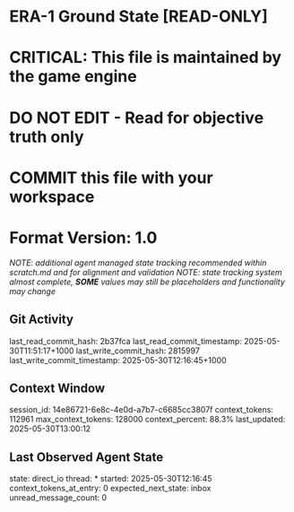 # ERA-1 Ground State [READ-ONLY]
# CRITICAL: This file is maintained by the game engine
# DO NOT EDIT - Read for objective truth only
# COMMIT this file with your workspace
# Format Version: 1.0
*NOTE: additional agent managed state tracking recommended within scratch.md and for alignment and validation*
*NOTE: state tracking system almost complete, **SOME** values may still be placeholders and functionality may change*

## Git Activity
last_read_commit_hash: 2b37fca
last_read_commit_timestamp: 2025-05-30T11:51:17+1000
last_write_commit_hash: 2815997
last_write_commit_timestamp: 2025-05-30T12:16:45+1000

## Context Window
session_id: 14e86721-6e8c-4e0d-a7b7-c6685cc3807f
context_tokens: 112961
max_context_tokens: 128000
context_percent: 88.3%
last_updated: 2025-05-30T13:00:12

## Last Observed Agent State
state: direct_io
thread: *
started: 2025-05-30T12:16:45
context_tokens_at_entry: 0
expected_next_state: inbox
unread_message_count: 0
